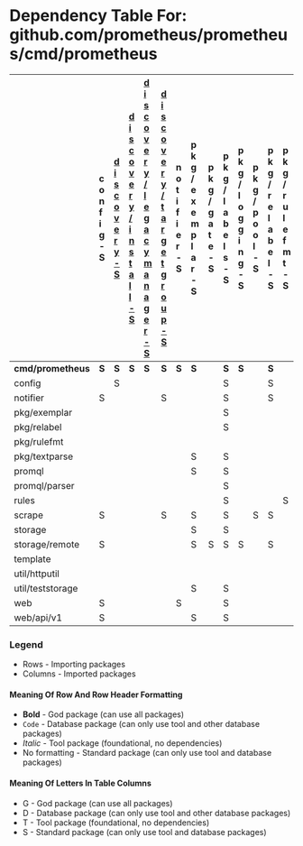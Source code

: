 # Dependency Table For: github.com/prometheus/prometheus/cmd/prometheus

| | c o n f i g - S | [d i s c o v e r y - S](../../discovery/package_dependencies.md)  | [d i s c o v e r y / i n s t a l l - S](../../discovery/package_dependencies.md)  | [d i s c o v e r y / l e g a c y m a n a g e r - S](../../discovery/package_dependencies.md)  | [d i s c o v e r y / t a r g e t g r o u p - S](../../discovery/package_dependencies.md)  | n o t i f i e r - S | p k g / e x e m p l a r - S | p k g / g a t e - S | p k g / l a b e l s - S | p k g / l o g g i n g - S | p k g / p o o l - S | p k g / r e l a b e l - S | p k g / r u l e f m t - S | p k g / r u n t i m e - S | p k g / t e x t p a r s e - S | p k g / t i m e s t a m p - S | p k g / v a l u e - S | p r o m p b - S | p r o m q l - S | p r o m q l / p a r s e r - S | r u l e s - S | s c r a p e - S | s t o r a g e - S | s t o r a g e / r e m o t e - S | t e m p l a t e - S | [t s d b - S](../../tsdb/package_dependencies.md)  | [t s d b / a g e n t - S](../../tsdb/package_dependencies.md)  | [t s d b / c h u n k e n c - S](../../tsdb/package_dependencies.md)  | [t s d b / c h u n k s - S](../../tsdb/package_dependencies.md)  | [t s d b / e r r o r s - S](../../tsdb/package_dependencies.md)  | [t s d b / i n d e x - S](../../tsdb/package_dependencies.md)  | [t s d b / r e c o r d - S](../../tsdb/package_dependencies.md)  | [t s d b / t s d b u t i l - S](../../tsdb/package_dependencies.md)  | [t s d b / w a l - S](../../tsdb/package_dependencies.md)  | u t i l / h t t p u t i l - S | u t i l / o s u t i l - S | u t i l / s t a t s - S | u t i l / s t r u t i l - S | u t i l / t e s t s t o r a g e - S | u t i l / t e s t u t i l - S | w e b - S | w e b / a p i / v 1 - S | w e b / u i - S |
| :- | :- | :- | :- | :- | :- | :- | :- | :- | :- | :- | :- | :- | :- | :- | :- | :- | :- | :- | :- | :- | :- | :- | :- | :- | :- | :- | :- | :- | :- | :- | :- | :- | :- | :- | :- | :- | :- | :- | :- | :- | :- | :- | :- |
| **cmd/prometheus** | **S** | **S** | **S** | **S** | **S** | **S** | **S** | | **S** | **S** | | **S** | | **S** | | | | | **S** | | **S** | **S** | **S** | **S** | | **S** | **S** | | | | | | | | | | | **S** | | | **S** | | |
| config | | S | | | | | | | S | | | S | | | | | | | | | | | | | | | | | | | | | | | | | | | | | | | |
| notifier | S | | | | S | | | | S | | | S | | | | | | | | | | | | | | | | | | | | | | | | | | | | | | | |
| pkg/exemplar | | | | | | | | | S | | | | | | | | | | | | | | | | | | | | | | | | | | | | | | | | | | |
| pkg/relabel | | | | | | | | | S | | | | | | | | | | | | | | | | | | | | | | | | | | | | | | | | | | |
| pkg/rulefmt | | | | | | | | | | | | | | | | S | | | | S | | | | | S | | | | | | | | | | | | | | | | | | |
| pkg/textparse | | | | | | | S | | S | | | | | | | | S | | | | | | | | | | | | | | | | | | | | | | | | | | |
| promql | | | | | | | S | | S | | | | | | | S | S | | | S | | | S | | | S | | S | | | | | | | | | S | | S | S | | | |
| promql/parser | | | | | | | | | S | | | | | | | S | S | | | | | | S | | | | | | | | | | | | | | | S | | | | | |
| rules | | | | | | | | | S | | | | S | | | S | S | | S | S | | | S | | S | | | | | | | | | | | | | S | | | | | |
| scrape | S | | | | S | | S | | S | | S | S | | | S | S | S | | | | | | S | | | | | | | | | | | | | S | | | | | | | |
| storage | | | | | | | S | | S | | | | | | | | | | | | | | | | | | | S | S | S | | | S | | | | | | | | | | |
| storage/remote | S | | | | | | S | S | S | S | | S | | | S | | | S | | | | S | S | | | | | S | S | | | S | | S | | | | | | | | | |
| template | | | | | | | | | | | | | | | | | | | S | | | | | | | | | | | | | | | | | | | S | | | | | |
| util/httputil | | | | | | | | | | | | | | | | | | | S | | | | | | | | | | | | | | | | | | | | | | | | |
| util/teststorage | | | | | | | S | | S | | | | | | | | | | | | | | S | | | S | | | | | | | | | | | | | | S | | | |
| web | S | | | | | S | | | S | | | | | | | S | S | | S | S | S | S | S | | S | S | | | | | S | | | | S | | | | | | | S | S |
| web/api/v1 | S | | | | | | S | | S | | | | | | S | S | | | S | S | S | S | S | S | | S | | | | | S | | | | S | | S | | | | | | |

### Legend

* Rows - Importing packages
* Columns - Imported packages


#### Meaning Of Row And Row Header Formatting

* **Bold** - God package (can use all packages)
* `Code` - Database package (can only use tool and other database packages)
* _Italic_ - Tool package (foundational, no dependencies)
* No formatting - Standard package (can only use tool and database packages)


#### Meaning Of Letters In Table Columns

* G - God package (can use all packages)
* D - Database package (can only use tool and other database packages)
* T - Tool package (foundational, no dependencies)
* S - Standard package (can only use tool and database packages)
